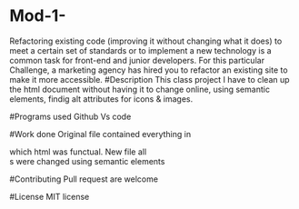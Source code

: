 # Mod-1-
Refactoring existing code (improving it without changing what it does) to meet a certain set of standards or to implement a new technology is a common task for front-end and junior developers. For this particular Challenge, a marketing agency has hired you to refactor an existing site to make it more accessible.
#Description
This class project I have to clean up the html document without having it to change online, using semantic elements, findig alt attributes for icons & images.

#Programs used
Github
Vs code

#Work done
Original file contained everything in <div></div> which html was functual.
New file all <div>s were changed using semantic elements


#Contributing
Pull request are welcome

#License
MIT license 

